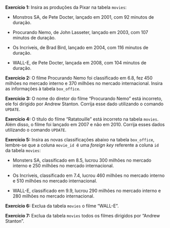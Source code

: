 **Exercício 1:** Insira as produções da Pixar na tabela `movies`:

* Monstros SA, de Pete Docter, lançado em 2001, com 92 minutos de duração.

* Procurando Nemo, de John Lasseter, lançado em 2003, com 107 minutos de duração.

* Os Incríveis, de Brad Bird, lançado em 2004, com 116 minutos de duração.

* WALL-E, de Pete Docter, lançada em 2008, com 104 minutos de duração.

**Exercício 2:** O filme Procurando Nemo foi classificado em 6.8, fez 450 milhões no mercado interno e 370 milhões no mercado internacional. Insira as informações à tabela `box_office`.

**Exercício 3:** O nome do diretor do filme “Procurando Nemo” está incorreto, ele foi dirigido por Andrew Stanton. Corrija esse dado utilizando o comando `UPDATE`.

**Exercício 4:** O título do filme “Ratatouille” está incorreto na tabela `movies`. Além disso, o filme foi lançado em 2007 e não em 2010. Corrija esses dados utilizando o comando `UPDATE`.

**Exercício 5:** Insira as novas classificações abaixo na tabela `box_office`, lembre-se que a coluna `movie_id `é uma *foreign key* referente a coluna `id` da tabela `movies`:

* Monsters SA, classificado em 8.5, lucrou 300 milhões no mercado interno e 250 milhões no mercado internacional.

* Os Incríveis, classificado em 7.4, lucrou 460 milhões no mercado interno e 510 milhões no mercado internacional.

* WALL-E, classificado em 9.9, lucrou 290 milhões no mercado interno e 280 milhões no mercado internacional.

**Exercício 6:** Exclua da tabela `movies` o filme “WALL-E”.

**Exercício 7:** Exclua da tabela `movies` todos os filmes dirigidos por “Andrew Stanton”.
